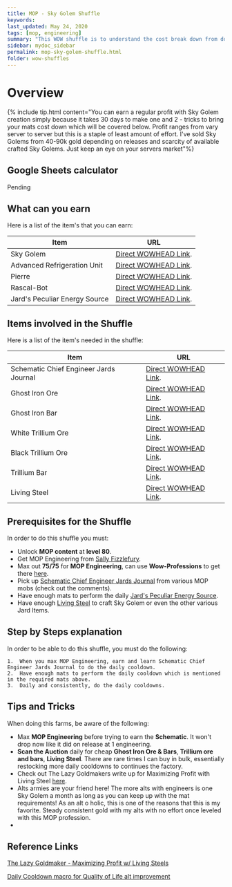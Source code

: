 ```yaml
---
title: MOP - Sky Golem Shuffle
keywords:
last_updated: May 24, 2020
tags: [mop, engineering]
summary: "This WOW shuffle is to understand the cost break down from doing one of my personal favorite shuffles, the Sky Golem shuffle"
sidebar: mydoc_sidebar
permalink: mop-sky-golem-shuffle.html
folder: wow-shuffles
---
```


# Overview
{% include tip.html content="You can earn a regular profit with Sky Golem creation simply because it takes 30 days to make one and 2 - tricks to bring your mats cost down which will be covered below. Profit ranges from vary server to server but this is a staple of least amount of effort. I've sold Sky Golems from 40-90k gold depending on releases and scarcity of available crafted Sky Golems. Just keep an eye on your servers market"%}

## Google Sheets calculator
Pending

## What can you earn

Here is a list of the item's that you can earn:

|Item|URL|
|-------|--------|
|Sky Golem|[Direct WOWHEAD Link](https://www.wowhead.com/spell=139192/sky-golem).|
|Advanced Refrigeration Unit|[Direct WOWHEAD Link](https://www.wowhead.com/item=92747/advanced-refrigeration-unit).|
|Pierre|[Direct WOWHEAD Link](https://www.wowhead.com/item=94903/pierre).|
|Rascal-Bot|[Direct WOWHEAD Link](https://www.wowhead.com/item=100905/rascal-bot).|
|Jard's Peculiar Energy Source|[Direct WOWHEAD Link](https://www.wowhead.com/item=94113/jards-peculiar-energy-source).|

## Items involved in the Shuffle

Here is a list of the item's needed in the shuffle:

|Item|URL|
|-------|--------|
|Schematic Chief Engineer Jards Journal|[Direct WOWHEAD Link](https://www.wowhead.com/item=100910/schematic-chief-engineer-jards-journal#comments).|
|Ghost Iron Ore|[Direct WOWHEAD Link](https://www.wowhead.com/item=72092/ghost-iron-ore).|
|Ghost Iron Bar|[Direct WOWHEAD Link](https://www.wowhead.com/item=72096/ghost-iron-bar).|
|White Trillium Ore|[Direct WOWHEAD Link](https://www.wowhead.com/item=72103/white-trillium-ore).|
|Black Trillium Ore|[Direct WOWHEAD Link](https://www.wowhead.com/item=72094/black-trillium-ore).|
|Trillium Bar|[Direct WOWHEAD Link](https://www.wowhead.com/item=72095/trillium-bar).|
|Living Steel|[Direct WOWHEAD Link](https://www.wowhead.com/item=72104/living-steel).|

## Prerequisites for the Shuffle
In order to do this shuffle you must:

* Unlock **MOP content** at **level 80**.
* Get MOP Engineering from [Sally Fizzlefury](https://www.wowhead.com/npc=55143/sally-fizzlefury).
* Max out **75/75** for **MOP Engineering**, can use **Wow-Professions** to get there [here](https://www.wow-professions.com/guides/pandaria-engineering-leveling).
* Pick up [Schematic Chief Engineer Jards Journal](https://www.wowhead.com/item=100910/schematic-chief-engineer-jards-journal#comments) from various MOP mobs (check out the comments).
* Have enough mats to perform the daily [Jard's Peculiar Energy Source](https://www.wowhead.com/item=94113/jards-peculiar-energy-source).
* Have enough [Living Steel](https://www.wowhead.com/item=72104/living-steel) to craft Sky Golem or even the other various Jard Items.

## Step by Steps explanation
In order to be able to do this shuffle, you must do the following:

```
1.  When you max MOP Engineering, earn and learn Schematic Chief Engineer Jards Journal to do the daily cooldown.
2.  Have enough mats to perform the daily cooldown which is mentioned in the required mats above.
3.  Daily and consistently, do the daily cooldowns.
```

## Tips and Tricks
When doing this farms, be aware of the following:

* Max **MOP Engineering** before trying to earn the **Schematic**. It won't drop now like it did on release at 1 engineering.
* **Scan the Auction** daily for cheap **Ghost Iron Ore & Bars**, **Trillium ore and bars**, **Living Steel**. There are rare times I can buy in bulk, essentially restocking more daily cooldowns to continues the factory.
* Check out The Lazy Goldmakers write up for Maximizing Profit with Living Steel [here](https://thelazygoldmaker.com/maximizing-profit-living-steel).
* Alts armies are your friend here! The more alts with engineers is one Sky Golem a month as long as you can keep up with the mat requirements! As an alt o holic, this is one of the reasons that this is my favorite. Steady consistent gold with my alts with no effort once leveled with this MOP profession.
*
## Reference Links
[The Lazy Goldmaker - Maximizing Profit w/ Living Steels](https://thelazygoldmaker.com/maximizing-profit-living-steel)

[Daily Cooldown macro for Quality of Life alt improvement](https://www.reddit.com/r/woweconomy/comments/8mx4y9/wod_cds_shortcuts_this_will_make_your_daily_wow/)
